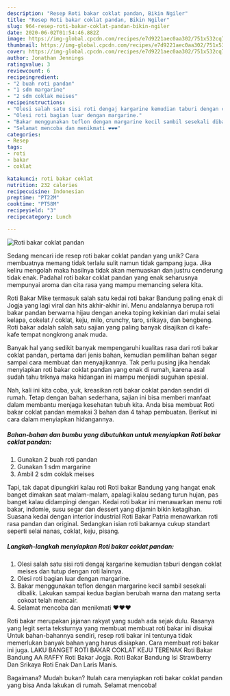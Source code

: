 ```yaml
---
description: "Resep Roti bakar coklat pandan, Bikin Ngiler"
title: "Resep Roti bakar coklat pandan, Bikin Ngiler"
slug: 964-resep-roti-bakar-coklat-pandan-bikin-ngiler
date: 2020-06-02T01:54:46.882Z
image: https://img-global.cpcdn.com/recipes/e7d9221aec0aa302/751x532cq70/roti-bakar-coklat-pandan-foto-resep-utama.jpg
thumbnail: https://img-global.cpcdn.com/recipes/e7d9221aec0aa302/751x532cq70/roti-bakar-coklat-pandan-foto-resep-utama.jpg
cover: https://img-global.cpcdn.com/recipes/e7d9221aec0aa302/751x532cq70/roti-bakar-coklat-pandan-foto-resep-utama.jpg
author: Jonathan Jennings
ratingvalue: 3
reviewcount: 6
recipeingredient:
- "2 buah roti pandan"
- "1 sdm margarine"
- "2 sdm coklak meises"
recipeinstructions:
- "Olesi salah satu sisi roti dengaj kargarine kemudian taburi dengan coklat meises dan tutup dengan roti lainnya."
- "Olesi roti bagian luar dengan margarine."
- "Bakar menggunakan teflon dengan margarine kecil sambil sesekali dibalik. Lakukan sampai kedua bagian berubah warna dan matang serta cokoat telah mencair."
- "Selamat mencoba dan menikmati ❤❤❤"
categories:
- Resep
tags:
- roti
- bakar
- coklat

katakunci: roti bakar coklat 
nutrition: 232 calories
recipecuisine: Indonesian
preptime: "PT22M"
cooktime: "PT58M"
recipeyield: "3"
recipecategory: Lunch

---
```



![Roti bakar coklat pandan](https://img-global.cpcdn.com/recipes/e7d9221aec0aa302/751x532cq70/roti-bakar-coklat-pandan-foto-resep-utama.jpg)

Sedang mencari ide resep roti bakar coklat pandan yang unik? Cara membuatnya memang tidak terlalu sulit namun tidak gampang juga. Jika keliru mengolah maka hasilnya tidak akan memuaskan dan justru cenderung tidak enak. Padahal roti bakar coklat pandan yang enak seharusnya mempunyai aroma dan cita rasa yang mampu memancing selera kita.

Roti Bakar Mike termasuk salah satu kedai roti bakar Bandung paling enak di Jogja yang lagi viral dan hits akhir-akhir ini. Menu andalannya berupa roti bakar pandan berwarna hijau dengan aneka toping kekinian dari mulai selai kelapa, cokelat / coklat, keju, milo, crunchy, taro, srikaya, dan bengbeng. Roti bakar adalah salah satu sajian yang paling banyak disajikan di kafe-kafe tempat nongkrong anak muda.

Banyak hal yang sedikit banyak mempengaruhi kualitas rasa dari roti bakar coklat pandan, pertama dari jenis bahan, kemudian pemilihan bahan segar sampai cara membuat dan menyajikannya. Tak perlu pusing jika hendak menyiapkan roti bakar coklat pandan yang enak di rumah, karena asal sudah tahu triknya maka hidangan ini mampu menjadi suguhan spesial.


Nah, kali ini kita coba, yuk, kreasikan roti bakar coklat pandan sendiri di rumah. Tetap dengan bahan sederhana, sajian ini bisa memberi manfaat dalam membantu menjaga kesehatan tubuh kita. Anda bisa membuat Roti bakar coklat pandan memakai 3 bahan dan 4 tahap pembuatan. Berikut ini cara dalam menyiapkan hidangannya.

<!--inarticleads1-->

##### Bahan-bahan dan bumbu yang dibutuhkan untuk menyiapkan Roti bakar coklat pandan:

1. Gunakan 2 buah roti pandan
1. Gunakan 1 sdm margarine
1. Ambil 2 sdm coklak meises


Tapi, tak dapat dipungkiri kalau roti Roti bakar Bandung yang hangat enak banget dimakan saat malam-malam, apalagi kalau sedang turun hujan, pas banget kalau didampingi dengan. Kedai roti bakar ini menawarkan menu roti bakar, indomie, susu segar dan dessert yang dijamin bikin ketagihan. Suasana kedai dengan interior industrial Roti Bakar Patria menawarkan roti rasa pandan dan original. Sedangkan isian roti bakarnya cukup standart seperti selai nanas, coklat, keju, pisang. 

<!--inarticleads2-->

##### Langkah-langkah menyiapkan Roti bakar coklat pandan:

1. Olesi salah satu sisi roti dengaj kargarine kemudian taburi dengan coklat meises dan tutup dengan roti lainnya.
1. Olesi roti bagian luar dengan margarine.
1. Bakar menggunakan teflon dengan margarine kecil sambil sesekali dibalik. Lakukan sampai kedua bagian berubah warna dan matang serta cokoat telah mencair.
1. Selamat mencoba dan menikmati ❤❤❤


Roti bakar merupakan jajanan rakyat yang sudah ada sejak dulu. Rasanya yang legit serta teksturnya yang membuat membuat roti bakar ini disukai Untuk bahan-bahannya sendiri, resep roti bakar ini tentunya tidak memerlukan banyak bahan yang harus disiapkan. Cara membuat roti bakar ini juga. LAKU BANGET ROTI BAKAR COKLAT KEJU TERENAK Roti Bakar Bandung AA RAFFY Roti Bakar Jogja. Roti Bakar Bandung Isi Strawberry Dan Srikaya Roti Enak Dan Laris Manis. 

Bagaimana? Mudah bukan? Itulah cara menyiapkan roti bakar coklat pandan yang bisa Anda lakukan di rumah. Selamat mencoba!
